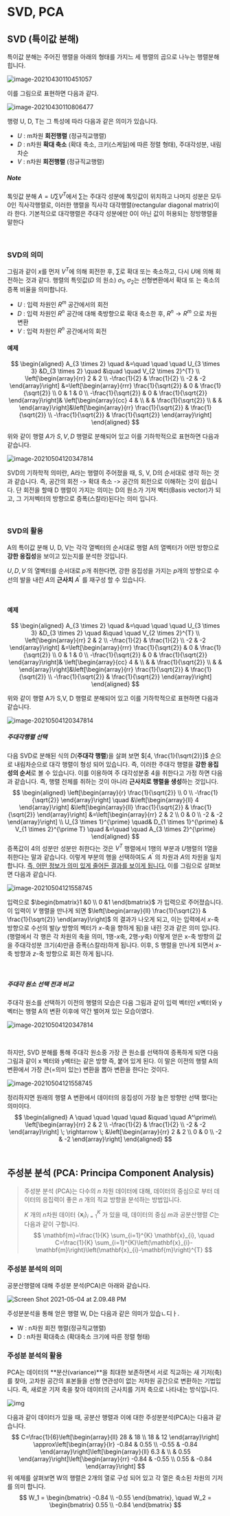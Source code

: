 # SVD, PCA

## SVD (특이값 분해)

특이값 분해는 주어진 행렬을 아래의 형태를 가지느 세 행렬의 곱으로 나누는 행렬분해 힙니다.

![image-20210430110451057](https://tva1.sinaimg.cn/large/008i3skNgy1gq1jlgxk05j30o009177m.jpg)

이를 그림으로 표현하면 다음과 같다.

![image-20210430110806477](https://tva1.sinaimg.cn/large/008i3skNgy1gq1jov1qo7j30xi07v0v6.jpg)

행령 U, D, T는 그 특성에 따라 다음과 같은 의미가 있습니다.

- $U$ : m차원 **회전행렬** (정규직교행렬)
- $D$ : n차원 **확대 축소** (확대 축소, 크키(스케일)에 따른 정렬 형태), 주대각성분, 내림차순
- $V$ : n차원 **회전행렬** (정규직교행렬)



##### Note

톡잇값 분해 $A = U\sum V^T$에서 $\sum$는 주대각 성분에 톡잇값이 위치하고 나머지 성분은 모두 0인 직사각행렬로, 이러한 행렬을 직사각 대각행렬(rectangular diagonal matrix)이라 한다. 기본적으로 대각행렬은 주대각 성분에만 0이 아닌 값이 허용되는 정방행렬을 말한다

<br>

### SVD의 의미

그림과 같이 $x$를 먼저 $V^T$에 의해 회전한 후, $\sum$로 확대 또는 축소하고, 다시 $U$에 의해 회전하는 것과 같다. 행렬의 특잇값($D$ 의 원소) $\sigma_1$, $\sigma_2$는 선형변환에서 확대 또 는 축소의 증폭 비율을 의미합니다.

- $U$ : 입력 차원인 $R^m$ 공간에서의 회전
- $D$ : 입력 차원인 $R^n$ 공간에 대해 축방향으로 확대 축소한 후, $R^n \rightarrow R^m$ 으로 차원 변환
- $V$ : 입력 차원인 $R^n$ 공간에서의 회전

#### 예제

$$
\begin{aligned}
A_{3 \times 2} \quad &=\quad \quad \quad U_{3 \times 3}  &D_{3 \times 2} \quad &\quad \quad  V_{2 \times 2}^{T} \\
\left[\begin{array}{rr}
2 & 2 \\
-\frac{1}{2} & \frac{1}{2} \\
-2 & -2
\end{array}\right]
&=\left[\begin{array}{rrr}
\frac{1}{\sqrt{2}} & 0 & \frac{1}{\sqrt{2}} \\
0 & 1 & 0 \\
-\frac{1}{\sqrt{2}} & 0 & \frac{1}{\sqrt{2}}
\end{array}\right]&
\left[\begin{array}{cc}
4 & \\
& & \frac{1}{\sqrt{2}} \\
& &
\end{array}\right]&\left[\begin{array}{rr}
\frac{1}{\sqrt{2}} & \frac{1}{\sqrt{2}} \\
-\frac{1}{\sqrt{2}} & \frac{1}{\sqrt{2}}
\end{array}\right]
\end{aligned}
$$

위와 같이 행렬 $A$가 $S,V, D$ 행렬로 분해되어 있고 이를 기하학적으로 표현하면 다음과 같습니다.

![image-20210504120347814](https://tva1.sinaimg.cn/large/008i3skNgy1gq67s2aen0j30yf0a3779.jpg)

SVD의 기하학적 의미란, A라는 행렬이 주어졌을 때, S, V, D의 순서대로 생각 하는 것과 같습니다. 즉, 공간의 회전 -> 확대 축소 -> 공간의 회전으로 이해하는 것이 쉽습니다. 단 회전을 할때 D 행렬이 가지는 의미는 D의 원소가 기저 벡터(Basis vector)가 되고, 그 기저벡터의 방향으로 증폭(스칼라)된다는 의미 입니다. 

<br>

### SVD의 활용

A의 특이값 분해 U, D, V는 각각 열벡터의 순서대로 행렬 A의 열벡터가 어떤 방향으로 **강한 응집성**을 보이고 있는지를 분석한 것입니다.

$U, D, V$ 의 열벡터를 순서대로 $p$개 취한다면, 강한 응집성을 가지는 $p$개의 방향으로 수선의 발을 내린 $A$의 **근사치** $A^\prime$ 를 재구성 할 수 있습니다.

<br>

#### 예제

$$
\begin{aligned}
A_{3 \times 2} \quad &=\quad \quad \quad U_{3 \times 3}  &D_{3 \times 2} \quad &\quad \quad  V_{2 \times 2}^{T} \\
\left[\begin{array}{rr}
2 & 2 \\
-\frac{1}{2} & \frac{1}{2} \\
-2 & -2
\end{array}\right]
&=\left[\begin{array}{rrr}
\frac{1}{\sqrt{2}} & 0 & \frac{1}{\sqrt{2}} \\
0 & 1 & 0 \\
-\frac{1}{\sqrt{2}} & 0 & \frac{1}{\sqrt{2}}
\end{array}\right]&
\left[\begin{array}{cc}
4 & \\
& & \frac{1}{\sqrt{2}} \\
& &
\end{array}\right]&\left[\begin{array}{rr}
\frac{1}{\sqrt{2}} & \frac{1}{\sqrt{2}} \\
-\frac{1}{\sqrt{2}} & \frac{1}{\sqrt{2}}
\end{array}\right]
\end{aligned}
$$

위와 같이 행렬 A가 S,V, D 행렬로 분해되어 있고 이를 기하학적으로 표현하면 다음과 같습니다.

![image-20210504120347814](https://tva1.sinaimg.cn/large/008i3skNgy1gq67s2aen0j30yf0a3779.jpg)

##### 주대각행렬 선택

다음 SVD로 분해된 식의 $D$(**주대각 행렬**)을 살펴 보면 $[4, \frac{1}{\sqrt{2}}]$ 순으로 내림차순으로 대각 행렬이 형성 되어 있습니다. 즉, 이러한 주대각 행렬을 **강한 응집성의 순서**로 볼 수 있습니다. 이를 이용하여 주 대각성분중 4을 취한다고 가정 하면 다음과 같습니다. 즉, 행렬 전체를 취하는 것이 아니라 **근사치로 행렬을 생성**하는 것입니다.
$$
\begin{aligned}
\left[\begin{array}{r}
\frac{1}{\sqrt{2}} \\
0 \\
-\frac{1}{\sqrt{2}}
\end{array}\right] \quad &\left[\begin{array}{ll}
4
\end{array}\right] &\left[\begin{array}{ll}
\frac{1}{\sqrt{2}} & \frac{1}{\sqrt{2}}
\end{array}\right] &=\left[\begin{array}{rr}
2 & 2 \\
0 & 0 \\
-2 & -2
\end{array}\right] \\
U_{3 \times 1}^{\prime} \quad& D_{1 \times 1}^{\prime} & V_{1 \times 2}^{\prime T} \quad &=\quad \quad A_{3 \times 2}^{\prime}
\end{aligned}
$$
증폭값이 4의 성분만 성분만 취한다는 것은 $V^T$ 행렬에서 1행의 부분과 $U$행렬의 1열을 취한다는 말과 같습니다. 이렇게 부분의 행을 선택하여도 $A^\prime$ 의 차원과 $A$의 차원을 일치 합니다. <u>즉, 어떤 정보가 의미 있게 줄어든 결과를 보이게 됩니다.</u> 이를 그림으로 살펴보면 다음과 같습니다.

![image-20210504121558745](https://tva1.sinaimg.cn/large/008i3skNgy1gq684qog2rj30s108tmz9.jpg)

입력으로  $\begin{bmatrix}1 &0 \\ 0 &1 \end{bmatrix}$ 가 입력으로 주어졌습니다. 이 입력이 $V$ 행렬을 만나게 되면 $\left[\begin{array}{ll}
\frac{1}{\sqrt{2}} & \frac{1}{\sqrt{2}}
\end{array}\right]$ 의 결과가 나오게 되고, 이는 입력에서 $x$-축 방향으로 수선의 발($y$ 방향의 벡터가 $x$-축을 향하게 됨)을 내린 것과 같은 의미 입니다. (행렬에서 각 행은 각 차원의 축을 의미, 1행-$x$축, 2행-$y$축) 이렇게 얻은 x-축 방향의 값을 주대각성분 크기(4)만큼 증폭(스칼라)하게 됩니다. 이후, S 행렬을 만나게 되면서 $x$-축 방향과 $z$-축 방향으로 회전 하게 됩니다. 

<br>

##### 주대각 원소 선택 전과 비교

주대각 원소를 선택하기 이전의 행렬의 모습은 다음 그림과 같이 입력 벡터인 x벡터와 y 벡터는 행렬 A의 변환 이후에 약간 벌어져 있는 모습이였다.

![image-20210504120347814](https://tva1.sinaimg.cn/large/008i3skNgy1gq6ax2lf8vj30yf0a33z0.jpg)

<br>

하지만, SVD 분해를 통해 주대각 원소중 가장 큰 원소를 선택하여 증폭하게 되면 다음 그림과 같이 x 벡터와 y벡터는 같은 방향 즉, 붙어 있게 된다. 이 말은 이전의 행렬 A의 변환에서 가장 큰(=의미 있는) 변환을 뽑아 변환을 한다는 것이다.

![image-20210504121558745](https://tva1.sinaimg.cn/large/008i3skNgy1gq6azwgm7qj30s108tdg4.jpg)

정리하지면 원래의 행렬 A 변환에서 데이터의 응집성이 가장 높은 방향만 선택 했다는 의미이다.
$$
\begin{aligned}
A \quad \quad \quad \quad &\quad \quad A^\prime\\
\left[\begin{array}{rr}
2 & 2 \\
-\frac{1}{2} & \frac{1}{2} \\
-2 & -2
\end{array}\right]
\; \rightarrow \;
&\left[\begin{array}{rr}
2 & 2 \\
0 & 0 \\
-2 & -2
\end{array}\right]
\end{aligned}
$$
<br>

## 주성분 분석 (PCA: Principa Component Analysis)

> 주성분 분석 (PCA)는 다수의 $n$ 차원 데이터에 대해, 데이터의 중심으로 부터 데이터의 응집력이 좋은 $n$ 개의 직교 방향을 분석하는 방법입니다.
>
> $K$ 개의 $n$차원 데이터 $\left\{\mathbf{x}_{i}\right\}_{i=1}^{K}$ 가 있을 때, 데이터의 중심 $m$과 공분산행렬 $C$는 다음과 같이 구합니다.
> $$
> \mathbf{m}=\frac{1}{K} \sum_{i=1}^{K} \mathbf{x}_{i}, \quad C=\frac{1}{K} \sum_{i=1}^{K}\left(\mathbf{x}_{i}-\mathbf{m}\right)\left(\mathbf{x}_{i}-\mathbf{m}\right)^{T}
> $$



### 주성분 분석의 의미

공분산행렬에 대해 주성분 분석(PCA)은 아래와 같습니다.

![Screen Shot 2021-05-04 at 2.09.48 PM](https://tva1.sinaimg.cn/large/008i3skNgy1gq6bfwrimbj314i09kdgf.jpg)

주성분분석을 통해 얻은 행렬 W, D는 다음과 같은 의미가 있습ㄴ디ㅏ.

- W : n차원 회전 행렬(정규직교행렬)
- D : n차원 확대축소 (확대축소 크기에 따른 정렬 형태)



### 주성분 분석의 활용

PCA는 데이터의 **분산(variance)**을 최대한 보존하면서 서로 직교하는 새 기저(축)를 찾아, 고차원 공간의 표본들을 선형 연관성이 없는 저차원 공간으로 변환하는 기법입니다. 즉, 새로운 기저 축을 찾아 데이터의 근사치를 기저 축으로 나타내는 방식입니다.

![img](https://tva1.sinaimg.cn/large/008i3skNgy1gq6bkbdr1lg30rs0b4anc.gif)

다음과 같이 데이터가 있을 때, 공분산 행렬과 이에 대한 주성분분석(PCA)는 다음과 같습니다.
$$
C=\frac{1}{6}\left[\begin{array}{ll}
28 & 18 \\
18 & 12
\end{array}\right] \approx\left[\begin{array}{lr}
-0.84 & 0.55 \\
-0.55 & -0.84
\end{array}\right]\left[\begin{array}{ll}
6.3 & \\
& 0.55
\end{array}\right]\left[\begin{array}{rr}
-0.84 & -0.55 \\
0.55 & -0.84
\end{array}\right]
$$
위 예제를 살펴보면 W의 행렬은 2개의 열로 구성 되어 있고 각 열은 축소된 차원의 기저를 의미 합니다. 
$$
W_1 = \begin{bmatrix} -0.84 \\ -0.55 \end{bmatrix}, \quad W_2 = \begin{bmatrix} 0.55 \\ -0.84 \end{bmatrix}
$$


